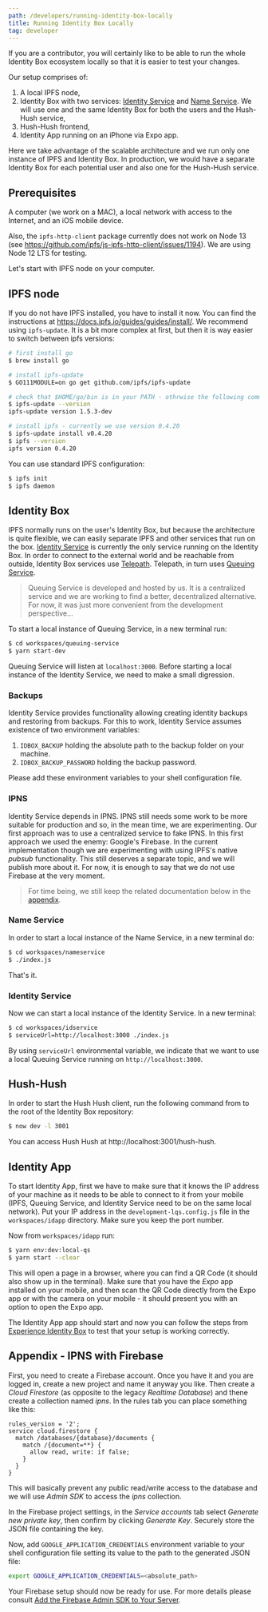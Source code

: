 ```yaml
---
path: /developers/running-identity-box-locally
title: Running Identity Box Locally
tag: developer
---
```


If you are a contributor, you will certainly like to be able to run the whole
Identity Box ecosystem locally so that it is easier to test your changes.

Our setup comprises of:

1. A local IPFS node,
2. Identity Box with two services: [Identity Service](/services/idservice) and [Name Service](/services/nameservice).
We will use one and the same Identity Box for both the users and the Hush-Hush service,
3. Hush-Hush frontend,
4. Identity App running on an iPhone via Expo app.

Here we take advantage of the scalable architecture and we run only one instance of IPFS and Identity Box. In production, we would have a separate Identity Box for each potential user and also one for the Hush-Hush service.

## Prerequisites

A computer (we work on a MAC), a local network with access to the Internet, and an iOS mobile device.

Also, the `ipfs-http-client` package currently does not work on Node 13 (see https://github.com/ipfs/js-ipfs-http-client/issues/1194). We are using Node 12 LTS for testing.

Let's start with IPFS node on your computer.

## IPFS node

If you do not have IPFS installed, you have to install it now. You can find the instructions at https://docs.ipfs.io/guides/guides/install/. We recommend using `ipfs-update`. It is a bit more complex at first, but then it is way easier to switch between ipfs versions:

```bash
# first install go
$ brew install go

# install ipfs-update
$ GO111MODULE=on go get github.com/ipfs/ipfs-update

# check that $HOME/go/bin is in your PATH - othrwise the following command will fail
$ ipfs-update --version
ipfs-update version 1.5.3-dev

# install ipfs - currently we use version 0.4.20
$ ipfs-update install v0.4.20
$ ipfs --version
ipfs version 0.4.20
```

You can use standard IPFS configuration:

```bash
$ ipfs init
$ ipfs daemon
```

## Identity Box

IPFS normally runs on the user's Identity Box, but because the architecture is quite flexible, we can easily separate IPFS and other services that run on the box. [Identity Service](/services/idservice) is currently the only service running on the Identity Box. In order to connect to the external world and be reachable from outside, Identity Box services use [Telepath](/components/telepath). Telepath, in turn uses [Queuing Service](/components/queuing-service).

> Queuing Service is developed and hosted by us. It is a centralized service and we are working to find a better, decentralized alternative. For now, it was just more convenient from the development perspective...

To start a local instance of Queuing Service, in a new terminal run:

```bash
$ cd workspaces/queuing-service
$ yarn start-dev
```

Queuing Service will listen at `localhost:3000`. Before starting a local instance of the Identity Service, we need to make a small digression.

### Backups

Identity Service provides functionality allowing creating identity backups and restoring from backups. For this to work, Identity Service assumes existence of two environment variables:

1. `IDBOX_BACKUP` holding the absolute path to the backup folder on your machine.
2. `IDBOX_BACKUP_PASSWORD` holding the backup password.

Please add these environment variables to your shell configuration file.

### IPNS

Identity Service depends in IPNS. IPNS still needs some work to be more suitable for production and so, in the mean time, we are experimenting.
Our first approach was to use a centralized service to fake IPNS. In this first approach we used the enemy: Google's Firebase.
In the current implementation though we are experimenting with using IPFS's native _pubsub_ functionality. This still deserves a separate topic,
and we will publish more about it. For now, it is enough to say that we do not use Firebase at the very moment.

> For time being, we still keep the related documentation below in the [appendix](#appendix---ipns-with-firebase).

### Name Service

In order to start a local instance of the Name Service, in a new terminal do:

```bash
$ cd workspaces/nameservice
$ ./index.js
```

That's it.

### Identity Service

Now we can start a local instance of the Identity Service. In a new terminal:

```bash
$ cd workspaces/idservice
$ serviceUrl=http://localhost:3000 ./index.js
```

By using `serviceUrl` environmental variable, we indicate that we want to use a local Queuing Service running on `http://localhost:3000`.

## Hush-Hush

In order to start the Hush Hush client, run the following command from to the root of the Identity Box repository:

```bash
$ now dev -l 3001
```

You can access Hush Hush at http://localhost:3001/hush-hush.

## Identity App

To start Identity App, first we have to make sure that it knows the IP address of your machine as it needs
to be able to connect to it from your mobile (IPFS, Queuing Service, and Identity Service need to be on the same local network). Put your IP address in the `development-lqs.config.js` file in the `workspaces/idapp` directory. Make sure you keep the port number.

Now from `workspaces/idapp` run:

```bash
$ yarn env:dev:local-qs
$ yarn start --clear
```

This will open a page in a browser, where you can find a QR Code (it should also show up in the terminal).
Make sure that you have the _Expo_ app installed on your mobile, and then scan the QR Code directly from the Expo app or with the camera on your mobile - it should present you with an option to open the Expo app.

The Identity App app should start and now you can follow the steps from [Experience Identity Box](/experience-identity-box) to test that your setup is working correctly.

## Appendix - IPNS with Firebase

First, you need to create a Firebase account. Once you have it and you are logged in, create a new project and name it anyway you like. Then create a _Cloud Firestore_ (as opposite to the legacy _Realtime Database_) and thene create a collection named _ipns_. In the rules tab you can place something like this:

```text
rules_version = '2';
service cloud.firestore {
  match /databases/{database}/documents {
    match /{document=**} {
      allow read, write: if false;
    }
  }
}
```

This will basically prevent any public read/write access to the database and we will use _Admin SDK_ to access the _ipns_ collection.

In the Firebase project settings, in the _Service accounts_ tab select _Generate new private key_, then confirm by clicking _Generate Key_. Securely store the JSON file containing the key.

Now, add `GOOGLE_APPLICATION_CREDENTIALS` environment variable to your shell configuration file setting its value to the path to the generated JSON file:

```bash
export GOOGLE_APPLICATION_CREDENTIALS=<absolute_path>
```

Your Firebase setup should now be ready for use. For more details please consult [Add the Firebase Admin SDK to Your Server](https://firebase.google.com/docs/admin/setup).